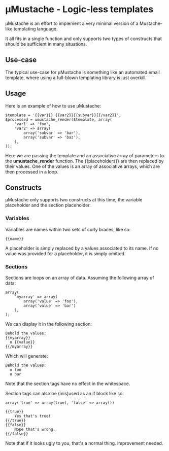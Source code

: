 µMustache - Logic-less templates
================================

µMustache is an effort to implement a very minimal version of a Mustache-like templating language.

It all fits in a single function and only supports two types of constructs that should be sufficient in many situations.


Use-case
--------

The typical use-case for µMustache is something like an automated email template, where using a full-blown templating library is just overkill.


Usage
-----

Here is an example of how to use µMustache:

    $template = '{{var1}} {{var2}}{{subvar}}{{/var2}}';
    $processed = umustache_render($template, array(
        'var1' => 'foo',
        'var2' => array(
            array('subvar' => 'bar'),
            array('subvar' => 'baz'),
        ),
    ));

Here we are passing the template and an associative array of parameters to the **umustache_render** function. The {{placeholders}} are then replaced by their values. One of the values is an array of associative arrays, which are then processed in a loop.


Constructs
----------

µMustache only supports two constructs at this time, the variable placeholder and the section placeholder.

### Variables
Variables are names within two sets of curly braces, like so:

    {{name}}

A placeholder is simply replaced by a values associated to its name. If no value was provided for a placeholder, it is simply omitted.

### Sections
Sections are loops on an array of data. Assuming the following array of data:

    array(
        'myarray' => array(
            array('value' => 'foo'),
            array('value' => 'bar')
        ),
    );

We can display it in the following section:

    Behold the values:
    {{myarray}}
      o {{value}}
    {{/myarray}}

Which will generate:

    Behold the values:
      o foo
      o bar

Note that the section tags have no effect in the whitespace.

Section tags can also be (mis)used as an if block like so:

    array('true' => array(true), 'false' => array())

    {{true}}
        Yes that's true!
    {{/true}}
    {{false}}
        Nope that's wrong.
    {{/false}}

Note that if it looks ugly to you, that's a normal thing. Improvement needed.

